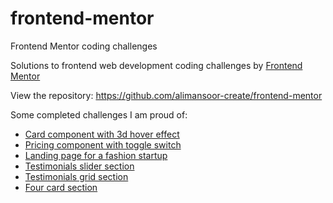 # frontend-mentor
Frontend Mentor coding challenges

Solutions to frontend web development coding challenges by [Frontend Mentor](https://www.frontendmentor.io)

View the repository: https://github.com/alimansoor-create/frontend-mentor

Some completed challenges I am proud of:
- [Card component with 3d hover effect](https://alimansoor-create.github.io/frontend0-mentor/stats-preview-card-component)
- [Pricing component with toggle switch](https://alimansoor-create.github.io/frontend-mentor/pricing-component-with-billing-toggle)
- [Landing page for a fashion startup](https://alimansoor-create.github.io/frontend-mentor/base-apparel-coming-soon-master)
- [Testimonials slider section](https://alimansoor-create.github.io/frontend-mentor/coding-bootcamp-testimonials-slider-master)
- [Testimonials grid section](https://alimansoor-create.github.io/frontend-mentor/testimonials-grid-section-main)
- [Four card section](https://alimansoor-create.github.io/frontend-mentor/four-card-feature-section-master)
